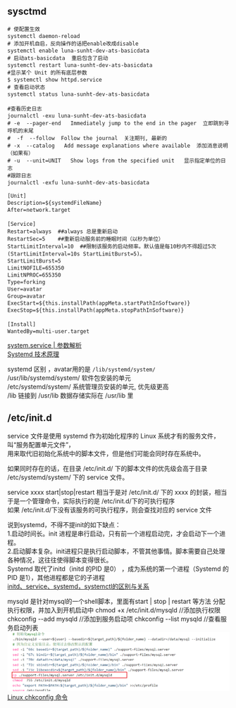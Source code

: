 ## sysctmd

```shell
# 使配置生效
systemctl daemon-reload
# 添加开机自启，反向操作的话把enable改成disable
systemctl enable luna-sunht-dev-ats-basicdata
# 启动ats-basicdata  重启包含了启动
systemctl restart luna-sunht-dev-ats-basicdata
#显示某个 Unit 的所有底层参数
$ systemctl show httpd.service
# 查看启动状态
systemctl status luna-sunht-dev-ats-basicdata

#查看历史日志
journalctl -exu luna-sunht-dev-ats-basicdata
# -e  --pager-end   Immediately jump to the end in the pager  立即跳到寻呼机的末尾
#  -f  --follow  Follow the journal  关注期刊, 最新的
# -x  --catalog   Add message explanations where available  添加消息说明（如果有）
# -u  --unit=UNIT   Show logs from the specified unit   显示指定单位的日志
#跟踪日志
journalctl -exfu luna-sunht-dev-ats-basicdata
```

```shell
[Unit]
Description=${systemdFileName}
After=network.target

[Service]
Restart=always  ##always 总是重新启动
RestartSec=5    ##重新启动服务前的睡眠时间（以秒为单位）
StartLimitInterval=10  ##限制该服务的启动频率。默认值是每10秒内不得超过5次(StartLimitInterval=10s StartLimitBurst=5)。
StartLimitBurst=5
LimitNOFILE=655350
LimitNPROC=655350
Type=forking
User=avatar
Group=avatar
ExecStart=${this.installPath(appMeta.startPathInSoftware)}
ExecStop=${this.installPath(appMeta.stopPathInSoftware)}

[Install]
WantedBy=multi-user.target
```


[system.service | 参数解析](https://blog.csdn.net/stone_fall/article/details/108630115)  
[Systemd 技术原理](https://blog.csdn.net/UbuntuKylinOS/article/details/120997854)

systemd 区别 ，avatar用的是  ```/lib/systemd/system/```   
/usr/lib/systemd/system/ 软件包安装的单元  
/etc/systemd/system/ 系统管理员安装的单元, 优先级更高   
/lib 链接到 /usr/lib   数据存储实际在 /usr/lib 里  


## /etc/init.d
service 文件是使用 systemd 作为初始化程序的 Linux 系统才有的服务文件，叫“服务配置单元文件”，  
用来取代旧初始化系统中的脚本文件，但是他们可能会同时存在系统中。  

如果同时存在的话，在目录 /etc/init.d/ 下的脚本文件的优先级会高于目录 /etc/systemd/system/ 下的 service 文件。

service xxxx start|stop|restart 相当于是对 /etc/init.d/ 下的 xxxx 的封装，相当于是一个管理命令，实际执行的是 /etc/init.d/下的可执行程序   
如果 /etc/init.d/下没有该服务的可执行程序，则会查找对应的 service 文件  

说到systemd，不得不提init的如下缺点：  
1.启动时间长。init 进程是串行启动，只有前一个进程启动完，才会启动下一个进程。  
2.启动脚本复杂。init进程只是执行启动脚本，不管其他事情。脚本需要自己处理各种情况，这往往使得脚本变得很长。  
Systemd 取代了initd（initd 的PID 是0） ，成为系统的第一个进程（Systemd 的PID 是1），其他进程都是它的子进程  
[initd、service、systemd，systemctl的区别与关系](https://blog.csdn.net/baidu_37359582/article/details/124367500)  

mysqld 是针对mysql的一个shell脚本，里面有start | stop | restart 等方法
分配执行权限，并加入到开机启动中
chmod +x /etc/init.d/mysqld		//添加执行权限
chkconfig --add mysqld		    //添加到服务启动项
chkconfig  --list mysqld		//查看服务启动列表
![img_11.png](img_11.png)
[Linux chkconfig 命令](https://www.runoob.com/linux/linux-comm-chkconfig.html)











